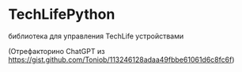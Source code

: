 # TechLifePython
библиотека для управления TechLife устройствами

(Отрефакторино ChatGPT из https://gist.github.com/Toniob/113246128adaa49fbbe61061d6c8fc6f)
